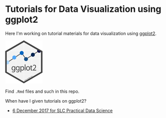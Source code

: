 # Tutorials for Data Visualization using ggplot2

Here I'm working on tutorial materials for data visualization using [ggplot2](http://ggplot2.tidyverse.org/).

<img src="figs/hex-ggplot2.png" alt="ggplot2" style="width: 120px;"/>

Find `.Rmd` files and such in this repo.

When have I given tutorials on ggplot2?

- [6 December 2017 for SLC Practical Data Science](https://www.meetup.com/BigDataUtah/events/245501906/)

